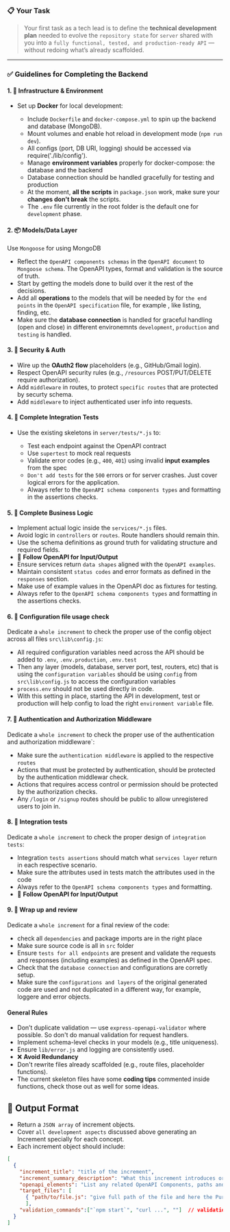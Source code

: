 ### 📋 **Your Task**

> Your first task as a tech lead is to define the **technical development plan** needed to evolve the `repository state` for `server` shared with you into a `fully functional, tested, and production-ready API` — without redoing what’s already scaffolded.

---
### ✅ **Guidelines for Completing the Backend**

#### 1. 🧰 **Infrastructure & Environment**

* Set up **Docker** for local development:

  * Include `Dockerfile` and `docker-compose.yml` to spin up the backend and database (MongoDB).
  * Mount volumes and enable hot reload in development mode (`npm run dev`).
  * All configs (port, DB URI, logging) should be accessed via require('./lib/config').
  * Manage **environment variables** properly for docker-compose: the database and the backend
  * Database connection should be handled gracefully for testing and production
  * At the moment, **all the scripts** in `package.json` work, make sure your **changes don't break** the scripts.
  * The `.env` file currently in the root folder is the default one for `development` phase.
  

#### 2. 📦 **Models/Data Layer**

Use `Mongoose` for using MongoDB
* Reflect the `OpenAPI components schemas` in the `OpenAPI document` to `Mongoose schema`. The OpenAPI types, format and validation is the source of truth.
* Start by getting the models done to build over it the rest of the decisions.
* Add all **operations** to the models that will be needed by for `the end points` in the `OpenAPI specification` file, for example , like listing, finding, etc.
* Make sure the **database connection** is handled for graceful handling  (open and close) in different environemnts `development`, `production` and `testing` is handled.

#### 3. 🔐 **Security & Auth**

* Wire up the **OAuth2 flow** placeholders (e.g., GitHub/Gmail login).
* Respect OpenAPI security rules (e.g., `/resources` POST/PUT/DELETE require authorization).
* Add `middleware` in routes, to protect `specific routes` that are protected by securty schema.
* Add `middleware` to inject authenticated user info into requests.

#### 4. 🧪 **Complete Integration Tests**

* Use the existing skeletons in `server/tests/*.js` to:

  * Test each endpoint against the OpenAPI contract
  * Use `supertest` to mock real requests
  * Validate error codes (e.g., `400`, `401`) using invalid **input examples** from the spec
  * `Don't add tests` for the `500` errors or for server crashes. Just cover logical errors for the application.
  * Always refer to the `OpenAPI schema components types` and formatting in the assertions checks.


#### 5. 🧱 **Complete Business Logic**

* Implement actual logic inside the `services/*.js` files.
* Avoid logic in `controllers` or `routes`. Route handlers should remain thin.
* Use the schema definitions as ground truth for validating structure and required fields.
* 🔁 **Follow OpenAPI for Input/Output**
* Ensure services return `data shapes` aligned with the `OpenAPI examples`.
* Maintain consistent `status codes` and error formats as defined in the `responses` section.
* Make use of example values in the OpenAPI doc as fixtures for testing.
* Always refer to the `OpenAPI schema components types` and formatting in the assertions checks.


#### 6. 🧱 **Configuration file usage check**

Dedicate a `whole increment` to check the proper use of the config object across all files `src\lib\config.js`:
* All required configuration variables need across the API should be added to `.env`, `.env.production`, `.env.test`
* Then any layer (models, database, server port, test, routers, etc) that is using the `configuration variables` should be using `config` from  `src\lib\config.js` to access the configuration variables
* `process.env` should not be used directly in code.
* With this setting in place, starting the API in development, test or production will help config to load the right `environment variable` file.

#### 7. 🧱 **Authentication and Authorization Middleware**

Dedicate a `whole increment` to check the proper use of the authentication and authorization middleware`:
* Make sure the `authentication middleware` is applied to the respective `routes`
* Actions that must be protected by authentication, should be protected by the authentication middlewar check.
* Actions that requires access control or permission should be protected by the authorization checks.
* Any `/login` or `/signup` routes should be public to allow unregistered users to join in.

#### 8. 🧱 **Integration tests**

Dedicate a `whole increment` to check the proper design of `integration tests`:
* Integration `tests assertions` should match what `services layer` return in each respective scenario.
* Make sure the attributes used in tests match the attributes used in the code
* Always refer to the `OpenAPI schema components types` and formatting.
* 🔁 **Follow OpenAPI for Input/Output**


#### 9. 🧱 **Wrap up and review**
Dedicate a `whole increment` for a final review of the code:           
* check all `dependencies` and package imports are in the right place
* Make sure source code is all in `src` folder
* Ensure `tests for all endpoints` are present and validate the requests and responses (including examples) as defined in the OpenAPI spec.
* Check that the `database connection` and configurations are corretly setup. 
* Make sure the `configurations and layers` of the original generated code are used and not duplicated in a different way, for example, loggere and error objects.

#### **General Rules**

* Don’t duplicate validation — use `express-openapi-validator` where possible. So don't do manual validation for request handlers.
* Implement schema-level checks in your models (e.g., title uniqueness).
* Ensure `lib/error.js` and logging are consistently used.
* ❌ **Avoid Redundancy**
* Don't rewrite files already scaffolded (e.g., route files, placeholder functions).
* The current skeleton files have some **coding tips** commented inside functions, check those out as well for some ideas.

## 🧾 Output Format

- Return a `JSON array` of increment objects.  
- Cover `all development aspects` discussed above generating an Increment specially for each concept.
- Each increment object should include:


```json
[
  {
    "increment_title": "title of the increment",
    "increment_summary_description": "What this increment introduces or changes, used as the PR description.",
    "openapi_elements": "List any related OpenAPI Components, paths and operations (e.g., GET /items)",
    "target_files": [
      { "path/to/file.js": "give full path of the file and here the Purpose of this file. Give good description and be detailed about what should go in here refering to the tips shared above" }
      ],
    "validation_commands":["`npm start`", "curl ...", ""]  // validation commands must work without errors after an increment. If no commands work yet, leave it empty.
  }
]

```